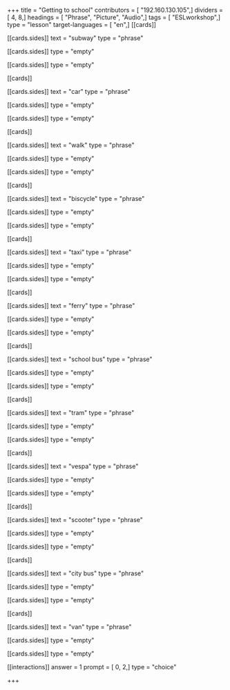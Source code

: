 +++
title = "Getting to school"
contributors = [ "192.160.130.105",]
dividers = [ 4, 8,]
headings = [ "Phrase", "Picture", "Audio",]
tags = [ "ESLworkshop",]
type = "lesson"
target-languages = [ "en",]
[[cards]]

[[cards.sides]]
text = "subway"
type = "phrase"

[[cards.sides]]
type = "empty"

[[cards.sides]]
type = "empty"

[[cards]]

[[cards.sides]]
text = "car"
type = "phrase"

[[cards.sides]]
type = "empty"

[[cards.sides]]
type = "empty"

[[cards]]

[[cards.sides]]
text = "walk"
type = "phrase"

[[cards.sides]]
type = "empty"

[[cards.sides]]
type = "empty"

[[cards]]

[[cards.sides]]
text = "biscycle"
type = "phrase"

[[cards.sides]]
type = "empty"

[[cards.sides]]
type = "empty"

[[cards]]

[[cards.sides]]
text = "taxi"
type = "phrase"

[[cards.sides]]
type = "empty"

[[cards.sides]]
type = "empty"

[[cards]]

[[cards.sides]]
text = "ferry"
type = "phrase"

[[cards.sides]]
type = "empty"

[[cards.sides]]
type = "empty"

[[cards]]

[[cards.sides]]
text = "school bus"
type = "phrase"

[[cards.sides]]
type = "empty"

[[cards.sides]]
type = "empty"

[[cards]]

[[cards.sides]]
text = "tram"
type = "phrase"

[[cards.sides]]
type = "empty"

[[cards.sides]]
type = "empty"

[[cards]]

[[cards.sides]]
text = "vespa"
type = "phrase"

[[cards.sides]]
type = "empty"

[[cards.sides]]
type = "empty"

[[cards]]

[[cards.sides]]
text = "scooter"
type = "phrase"

[[cards.sides]]
type = "empty"

[[cards.sides]]
type = "empty"

[[cards]]

[[cards.sides]]
text = "city bus"
type = "phrase"

[[cards.sides]]
type = "empty"

[[cards.sides]]
type = "empty"

[[cards]]

[[cards.sides]]
text = "van"
type = "phrase"

[[cards.sides]]
type = "empty"

[[cards.sides]]
type = "empty"

[[interactions]]
answer = 1
prompt = [ 0, 2,]
type = "choice"

+++
